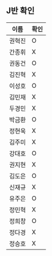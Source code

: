 ##  J반 확인
이름 | 확인
--- | ---
권혁진 | O
간종휘 | X
권동건 | O
김진혁 | X
이성호 | O
김민재 | X
두경민 | X
박금환 | O
정현욱 | X
김주미 | X
강대호 | O
권지현 | X
김도은 | O
신재규 | X
유주은 | O
정민혁 | X
정희창 | O
정다경 | X
정승호 | X
